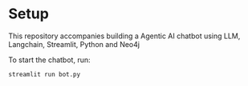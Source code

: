 # Setup

This repository accompanies building a Agentic AI chatbot using LLM, Langchain, Streamlit, Python and Neo4j


To start the chatbot, run:

```bash
streamlit run bot.py
```
